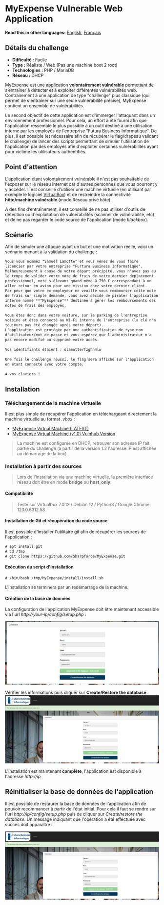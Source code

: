 # MyExpense Vulnerable Web Application

__Read this in other languages:__ [English](README.md), [Français](README.fr.md)

## Détails du challenge

* **Difficulté :** Facile
* **Type :** Réaliste / Web (Pas une machine boot 2 root)
* **Technologies :** PHP / MariaDB
* **Réseau :** DHCP

MyExpense est une application **volontairement vulnérable** permettant de s’entraîner à détecter et à exploiter différentes vulnérabilités web. Contrairement à une application de type "challenge" plus classique (qui permet de s'entraîner sur une seule vulnérabilité précise), MyExpense contient un ensemble de vulnérabilités. 

Le second objectif de cette application est d'immerger l'attaquant dans un environnement professionnel. Pour cela, un effort a été fourni afin que l'application ressemble le plus possible à un outil destiné à une utilisation interne par les employés de l'entreprise "Futura Business Informatique". De plus, il est possible (et nécessaire afin de récupérer le flag/drapeau validant le challenge) de lancer des scripts permettant de simuler l'utilisation de l'application par des employés afin d'exploiter certaines vulnérabilités ayant pour victime les utilisateurs authentifiés.

## Point d'attention

L'application étant volontairement vulnérable il n'est pas souhaitable de l'exposer sur le réseau Internet car d'autres personnes que vous pourront y y accéder. Il est conseillé d'utiliser une machine virtuelle (en utilisant par exemple le logiciel [VirtualBox](https://www.virtualbox.org/)) et de restreindre la connectivité **hôte/machine vulnérable** (mode Réseau privé hôte).

A des fins d’entraînement, il est conseillé de ne pas utiliser d'outils de détection ou d'exploitation de vulnérabilités (scanner de vulnérabilité, etc) et de ne pas regarder le code source de l'application (mode *blackbox*).  

## Scénario

Afin de simuler une attaque ayant un but et une motivation réelle, voici un scénario menant à la validation du challenge :

```
Vous vous nommez "Samuel Lamotte" et vous venez de vous faire licencier par votre entreprise "Furtura Business Informatique". 
Malheureusement à cause de votre départ précipité, vous n'avez pas eu le temps de valider votre note de frais de votre dernier déplacement professionnel, note s'élevant quand même à 750 € correspondant à un aller retour en avion pour une mission chez votre dernier client. 
Par peur que votre ex-employeur ne veuille vous rembourser cette note de frais sur simple demande, vous avez décidé de pirater l'application interne nommé **"MyExpense"** destinée à gérer les remboursements des notes de frais des employés.

Vous êtes donc dans votre voiture, sur le parking de l'entreprise voisine et êtes connecté au Wi-Fi interne de l'entreprise (la clé n'a toujours pas été changée après votre départ).
L'application est protégée par une authentification de type nom d'utilisateur/mot de passe et vous espérez que l'administrateur n'a pas encore modifié ou supprimé votre accès.

Vos identifiants étaient : slamotte/fzghn4lw

Une fois le challenge réussi, le flag sera affiché sur l'application en étant connecté avec votre compte.

A vos claviers !

```

## Installation

### Téléchargement de la machine virtuelle

Il est plus simple de récupérer l'application en téléchargeant directement la machine virtuelle au format _.vbox_ :
- [MyExpense Virtual Machine (LATEST)](https://www.mediafire.com/file/e1hjy5orlpd87au/My_Expense_Vulnerable_Web_Application_-_1.3.ova/file)
- [MyExpense Virtual Machine (v1.0) Vulnhub Version](http://www.mediafire.com/file/mx1b7qe00y9dfzv/MyExpense_Vulnerable_Web_Application.ova/file)

> La machine est configurée en DHCP, retrouver son adresse IP fait partie du challenge (à partir de la version 1.2 l'adresse IP est affichée au démarrage de la box).

### Installation à partir des sources

> Lors de l'installation via une machine virtuelle, la première interface réseau doit être en mode __bridge__ ou __host_only__.

#### Compatibilité

> Testé sur Virtualbox 7.0.12 / Debian 12 / Python3 / Google Chrome 123.0.6312.58

#### Installation de Git et récupération du code source

Il est possible d'installer l'utilitaire git afin de récupérer les sources de l'application :
```
# apt install git
# cd /tmp
# git clone https://github.com/Sharpforce/MyExpense.git
```

#### Exécution du script d'installation

```
# /bin/bash /tmp/MyExpense/install/install.sh
```

L'installation se terminera par un redémarrage de la machine.

#### Création de la base de données

La configuration de l'application MyExpense doit être maintenant accessible via l'url _http://your-ip/config/setup.php_ :

![](https://github.com/Sharpforce/MyExpense/blob/master/img/d2a99cee077535dc955e87a1d8f8727e.png?raw=true)

Vérifier les informations puis cliquer sur **Create/Restore the database** :
![](https://github.com/Sharpforce/MyExpense/blob/master/img/4ae8ad29aadb188f855b952e1e21f588.png?raw=true)

L'installation est maintenant **complète**, l'application est disponible à l'adresse _http://ip_

## Réinitialiser la base de données de l'application

Il est possible de restaurer la base de données de l'application afin de pouvoir recommancer à partir de l'état initial. Pour cela il faut se rendre sur l'url _http://ip/config/setup.php_ puis de cliquer sur _Create/restore the database_. Un message indiquant que l'opération a été effectuée avec succès doit apparaître :

![](https://github.com/Sharpforce/MyExpense/blob/master/img/4ae8ad29aadb188f855b952e1e21f588.png?raw=true)